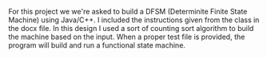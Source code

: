 For this project we we're asked to build a DFSM (Determinite Finite State Machine) using Java/C++. I included the instructions given from the class in the docx file.
In this design I used a sort of counting sort algorithm to build the machine based on the input. When a proper test file is provided, the program will build and run a
functional state machine.
